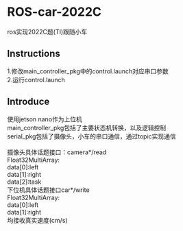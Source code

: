 # ROS-car-2022C

ros实现2022C题(TI)跟随小车

## Instructions
1.修改main_controller_pkg中的control.launch对应串口参数  
2.运行control.launch  

## Introduce
使用jetson nano作为上位机  
main_controller_pkg包括了主要状态机转换，以及逻辑控制  
serial_pkg包括了摄像头，小车的串口通信，通过topic实现通信  
<br>
摄像头具体话题接口：camera*/read  
Float32MultiArray:  
data[0]:left  
data[1]:right  
data[2]:task  
下位机具体话题接口car*/write  
Float32MultiArray:  
data[0]:left  
data[1]:right  
均接收真实速度(cm/s)  

